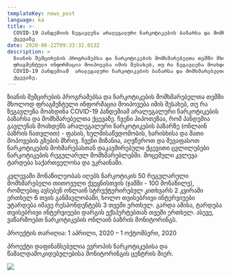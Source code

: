 ```yaml
---
templateKey: news_post
language: ka
title: >-
  COVID-19 პანდემიის ზეგავლენა არალეგალური ნარკოტიკების ბაზარსა და მომხმარებელთა
  ქცევაზე
date: 2020-06-22T09:33:32.013Z
description: >
  ზიანის შემცირების პროგრამებსა და ნარკოტიკების მომხმარებელთა თემში მხოლოდ
  ფრაგმენტული ინფორმაცია მოიპოვება იმის შესახებ, თუ რა ზეგავლენა მოახდინა
  COVID-19 პანდემიამ  არალეგალური ნარკოტიკების ბაზარსა და მომხმარებელთა
  ქცევაზე.
---
```

ზიანის შემცირების პროგრამებსა და ნარკოტიკების მომხმარებელთა თემში მხოლოდ ფრაგმენტული ინფორმაცია მოიპოვება იმის შესახებ, თუ რა ზეგავლენა მოახდინა COVID-19 პანდემიამ  არალეგალური ნარკოტიკების ბაზარსა და მომხმარებელთა ქცევაზე.  ჩვენი ჰიპოთეზაა, რომ პანდემია გავლენას მოახდენს არალეგალური ნარკოტიკების ბაზარზე (ონლაინ ბაზრის ჩათვლით) - ფასის, ხელმისაწვდომობის, ხარისხისა და მათი მოპოვების გზების მხრივ. ჩვენი მიზანია, აღვწეროთ და შევაფასოთ ნარკოტიკების მოხმარებასთან დაკავშირებული ქცევითი ცვლილებები ნარკოტიკების რეგულარულ მომხმარებლებში. მოცემული კვლევა ტარდება საქართველოსა და უკრაინაში.

კვლევაში მონაწილეობას იღებს ნარკოტიკის 50 რეგულარული მომხმარებელი თითოეული ქვეყნისთვის (ჯამში - 100 მონაწილე), რომლებიც ავსებენ ონლაინ  სტრუქტურირებულ კითხვარს 2 კვირაში ერთხელ 6 თვის განმავლობაში, ხოლო თვისებრივი ინტერვიუები უტარდება იმავე რესპონდენტებს 3 თვეში ერთხელ. გარდა ამისა, ტარდება თვისებრივი ინტერვიუები დარგის ექსპერტებთან თვეში ერთხელ. ასევე, ვაწარმოებთ ნარკოტიკების ონლაინ ბაზრის მონიტორინგს.

პროექტის თარიღია: 1 აპრილი, 2020 – 1 ოქტომბერი, 2020

პროექტი დაფინანსებულია ევროპის ნარკოტიკებისა და წამალდამოკიდებულებისა მონიტორინგის ცენტრის მიერ. 

<div class="image-list">

![](/media/uploads/covid19-cdc-unsplash.jpg)

</div>

